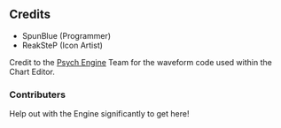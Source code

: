 ## Credits
- SpunBlue (Programmer)
- ReakSteP (Icon Artist)

Credit to the [Psych Engine](https://github.com/ShadowMario/FNF-PsychEngine) Team for the waveform code used within the Chart Editor.

### Contributers
Help out with the Engine significantly to get here!